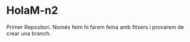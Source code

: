 # HolaM-n2
Primer Repositori. Només feim hi farem feina amb fitxers i provarem de crear una branch.
